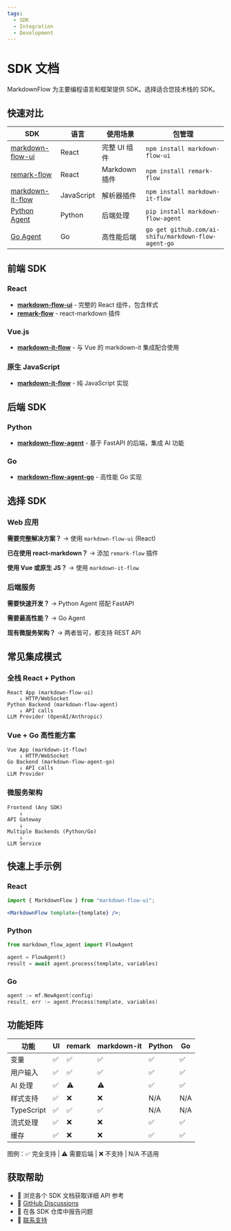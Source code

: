 ```yaml
---
tags:
  - SDK
  - Integration
  - Development
---
```


# SDK 文档

MarkdownFlow 为主要编程语言和框架提供 SDK。选择适合您技术栈的 SDK。

## 快速对比

| SDK                                                | 语言       | 使用场景                 | 包管理                                              |
| -------------------------------------------------- | ---------- | ------------------------ | --------------------------------------------------- |
| [markdown-flow-ui](javascript/markdown-flow-ui.md) | React      | 完整 UI 组件             | `npm install markdown-flow-ui`                      |
| [remark-flow](javascript/remark-flow.md)           | React      | Markdown 插件            | `npm install remark-flow`                           |
| [markdown-it-flow](javascript/markdown-it-flow.md) | JavaScript | 解析器插件               | `npm install markdown-it-flow`                      |
| [Python Agent](python.md)                          | Python     | 后端处理                 | `pip install markdown-flow-agent`                   |
| [Go Agent](go.md)                                  | Go         | 高性能后端               | `go get github.com/ai-shifu/markdown-flow-agent-go` |

## 前端 SDK

### React

- **[markdown-flow-ui](javascript/markdown-flow-ui.md)** - 完整的 React 组件，包含样式
- **[remark-flow](javascript/remark-flow.md)** - react-markdown 插件

### Vue.js

- **[markdown-it-flow](javascript/markdown-it-flow.md)** - 与 Vue 的 markdown-it 集成配合使用

### 原生 JavaScript

- **[markdown-it-flow](javascript/markdown-it-flow.md)** - 纯 JavaScript 实现

## 后端 SDK

### Python

- **[markdown-flow-agent](python.md)** - 基于 FastAPI 的后端，集成 AI 功能

### Go

- **[markdown-flow-agent-go](go.md)** - 高性能 Go 实现

## 选择 SDK

### Web 应用

**需要完整解决方案？**
→ 使用 `markdown-flow-ui` (React)

**已在使用 react-markdown？**
→ 添加 `remark-flow` 插件

**使用 Vue 或原生 JS？**
→ 使用 `markdown-it-flow`

### 后端服务

**需要快速开发？**
→ Python Agent 搭配 FastAPI

**需要最高性能？**
→ Go Agent

**现有微服务架构？**
→ 两者皆可，都支持 REST API

## 常见集成模式

### 全栈 React + Python

```text
React App (markdown-flow-ui)
    ↓ HTTP/WebSocket
Python Backend (markdown-flow-agent)
    ↓ API calls
LLM Provider (OpenAI/Anthropic)
```

### Vue + Go 高性能方案

```text
Vue App (markdown-it-flow)
    ↓ HTTP/WebSocket
Go Backend (markdown-flow-agent-go)
    ↓ API calls
LLM Provider
```

### 微服务架构

```text
Frontend (Any SDK)
    ↓
API Gateway
    ↓
Multiple Backends (Python/Go)
    ↓
LLM Service
```

## 快速上手示例

### React

```jsx
import { MarkdownFlow } from "markdown-flow-ui";

<MarkdownFlow template={template} />;
```

### Python

```python
from markdown_flow_agent import FlowAgent

agent = FlowAgent()
result = await agent.process(template, variables)
```

### Go

```go
agent := mf.NewAgent(config)
result, err := agent.Process(template, variables)
```

## 功能矩阵

| 功能          | UI  | remark | markdown-it | Python | Go  |
| ------------- | --- | ------ | ----------- | ------ | --- |
| 变量          | ✅  | ✅     | ✅          | ✅     | ✅  |
| 用户输入      | ✅  | ✅     | ✅          | ✅     | ✅  |
| AI 处理       | ✅  | ⚠️     | ⚠️          | ✅     | ✅  |
| 样式支持      | ✅  | ❌     | ❌          | N/A    | N/A |
| TypeScript    | ✅  | ✅     | ✅          | N/A    | N/A |
| 流式处理      | ✅  | ❌     | ❌          | ✅     | ✅  |
| 缓存          | ✅  | ❌     | ❌          | ✅     | ✅  |

图例：✅ 完全支持 | ⚠️ 需要后端 | ❌ 不支持 | N/A 不适用

## 获取帮助

- 📖 浏览各个 SDK 文档获取详细 API 参考
- 💬 [GitHub Discussions](https://github.com/ai-shifu/markdown-flow/discussions)
- 🐛 在各 SDK 仓库中报告问题
- 📧 [联系支持](mailto:support@markdownflow.ai)
